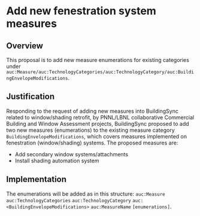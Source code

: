 # Add new fenestration system measures

## Overview

This proposal is to add new measure enumerations for existing categories under `auc:Measure/auc:TechnologyCategories/auc:TechnologyCategory/auc:BuildingEnvelopeModifications`.

## Justification

Responding to the request of adding new measures into BuildingSync related to window/shading retrofit, by PNNL/LBNL collaborative Commercial Building and Window Assessment projects, BuildingSync proposed to add two new measures (enumerations) to the existing measure category `BuildingEnvelopeModifications`, which covers measures implemented on fenestration (window/shading) systems. The proposed measures are:

- Add secondary window systems/attachments
- Install shading automation system

## Implementation

The enumerations will be added as in this structure:
`auc:Measure`
`auc:TechnologyCategories`
`auc:TechnologyCategory`
`auc:<BuildingEnvelopeModifications>`
`auc:MeasureName`
`[enumerations]`.
